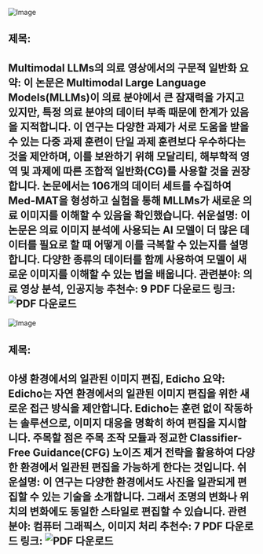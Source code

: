 ![Image](https://cdn-thumbnails.huggingface.co/social-thumbnails/papers/2412.20070.png)
## 제목: 
Multimodal LLMs의 의료 영상에서의 구문적 일반화
**요약**: 
이 논문은 Multimodal Large Language Models(MLLMs)이 의료 분야에서 큰 잠재력을 가지고 있지만, 특정 의료 분야의 데이터 부족 때문에 한계가 있음을 지적합니다. 이 연구는 다양한 과제가 서로 도움을 받을 수 있는 다중 과제 훈련이 단일 과제 훈련보다 우수하다는 것을 제안하며, 이를 보완하기 위해 모달리티, 해부학적 영역 및 과제에 따른 조합적 일반화(CG)를 사용할 것을 권장합니다. 논문에서는 106개의 데이터 세트를 수집하여 Med-MAT을 형성하고 실험을 통해 MLLMs가 새로운 의료 이미지를 이해할 수 있음을 확인했습니다.
**쉬운설명**: 
이 논문은 의료 이미지 분석에 사용되는 AI 모델이 더 많은 데이터를 필요로 할 때 어떻게 이를 극복할 수 있는지를 설명합니다. 다양한 종류의 데이터를 함께 사용하여 모델이 새로운 이미지를 이해할 수 있는 법을 배웁니다.
**관련분야**: 
의료 영상 분석, 인공지능
**추천수**: 
9
**PDF 다운로드 링크**: ![PDF 다운로드](https://arxiv.org/pdf/2412.20070)
---

![Image](https://cdn-thumbnails.huggingface.co/social-thumbnails/papers/2412.21079.png)
## 제목: 
야생 환경에서의 일관된 이미지 편집, Edicho
**요약**: 
Edicho는 자연 환경에서의 일관된 이미지 편집을 위한 새로운 접근 방식을 제안합니다. Edicho는 훈련 없이 작동하는 솔루션으로, 이미지 대응을 명확히 하여 편집을 지시합니다. 주목할 점은 주목 조작 모듈과 정교한 Classifier-Free Guidance(CFG) 노이즈 제거 전략을 활용하여 다양한 환경에서 일관된 편집을 가능하게 한다는 것입니다.
**쉬운설명**: 
이 연구는 다양한 환경에서도 사진을 일관되게 편집할 수 있는 기술을 소개합니다. 그래서 조명의 변화나 위치의 변화에도 동일한 스타일로 편집할 수 있습니다.
**관련분야**: 
컴퓨터 그래픽스, 이미지 처리
**추천수**: 
7
**PDF 다운로드 링크**: ![PDF 다운로드](https://arxiv.org/pdf/2412.21079)
---
